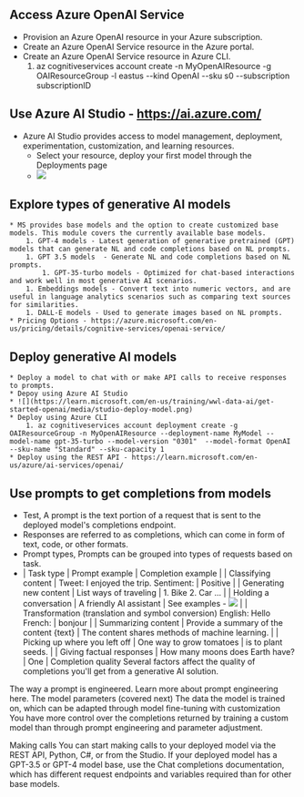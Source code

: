 ## Access Azure OpenAI Service
  * Provision an Azure OpenAI resource in your Azure subscription.
  * Create an Azure OpenAI Service resource in the Azure portal.
  * Create an Azure OpenAI Service resource in Azure CLI.
	  1. az cognitiveservices account create -n MyOpenAIResource -g OAIResourceGroup -l eastus --kind OpenAI --sku s0 --subscription subscriptionID
  
## Use Azure AI Studio -  https://ai.azure.com/
  * Azure AI Studio provides access to model management, deployment, experimentation, customization, and learning resources.
	* Select your resource, deploy your first model through the Deployments page
	* ![](https://learn.microsoft.com/en-us/training/wwl-data-ai/get-started-openai/media/studio-deployment.png)

## Explore types of generative AI models
	* MS provides base models and the option to create customized base models. This module covers the currently available base models.
		1. GPT-4 models - Latest generation of generative pretrained (GPT) models that can generate NL and code completions based on NL prompts.
		1. GPT 3.5 models  - Generate NL and code completions based on NL prompts. 
			1. GPT-35-turbo models - Optimized for chat-based interactions and work well in most generative AI scenarios.
		1. Embeddings models - Convert text into numeric vectors, and are useful in language analytics scenarios such as comparing text sources for similarities.
		1. DALL-E models - Used to generate images based on NL prompts. 
	* Pricing Options - https://azure.microsoft.com/en-us/pricing/details/cognitive-services/openai-service/

## Deploy generative AI models
	* Deploy a model to chat with or make API calls to receive responses to prompts.
	* Depoy using Azure AI Studio
	* ![](https://learn.microsoft.com/en-us/training/wwl-data-ai/get-started-openai/media/studio-deploy-model.png)
	* Deploy using Azure CLI
		1. az cognitiveservices account deployment create -g OAIResourceGroup -n MyOpenAIResource --deployment-name MyModel --model-name gpt-35-turbo --model-version "0301"  --model-format OpenAI --sku-name "Standard" --sku-capacity 1
	* Deploy using the REST API - https://learn.microsoft.com/en-us/azure/ai-services/openai/

## Use prompts to get completions from models
  * Test, A prompt is the text portion of a request that is sent to the deployed model's completions endpoint. 
  * Responses are referred to as completions, which can come in form of text, code, or other formats.
  * Prompt types, Prompts can be grouped into types of requests based on task.
  * | Task type | Prompt example | Completion example |
  | Classifying content | Tweet: I enjoyed the trip. Sentiment: | Positive |
  | Generating new content | List ways of traveling | 1. Bike 2. Car ... |
  | Holding a conversation | A friendly AI assistant | See examples - ![](https://learn.microsoft.com/en-us/azure/ai-services/openai/how-to/completions#conversation?portal=true) |
  | Transformation (translation and symbol conversion) English: Hello French: | bonjour |
  | Summarizing content | Provide a summary of the content {text} | The content shares methods of machine learning. |
  | Picking up where you left off | One way to grow tomatoes | is to plant seeds. |
  | Giving factual responses | How many moons does Earth have? | One |
Completion quality
Several factors affect the quality of completions you'll get from a generative AI solution.

The way a prompt is engineered. Learn more about prompt engineering here.
The model parameters (covered next)
The data the model is trained on, which can be adapted through model fine-tuning with customization
You have more control over the completions returned by training a custom model than through prompt engineering and parameter adjustment.

Making calls
You can start making calls to your deployed model via the REST API, Python, C#, or from the Studio. If your deployed model has a GPT-3.5 or GPT-4 model base, use the Chat completions documentation, which has different request endpoints and variables required than for other base models.

